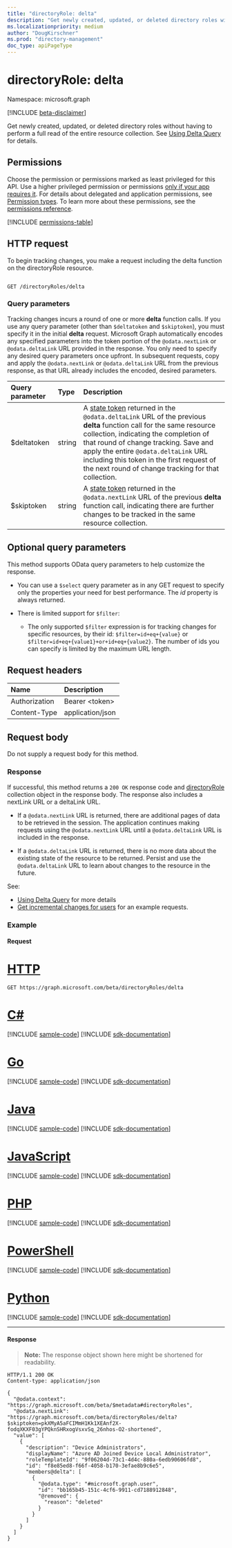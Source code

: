 ```yaml
---
title: "directoryRole: delta"
description: "Get newly created, updated, or deleted directory roles without having to perform a full read of the entire resource collection. See Using Delta Query for details."
ms.localizationpriority: medium
author: "DougKirschner"
ms.prod: "directory-management"
doc_type: apiPageType
---
```


# directoryRole: delta

Namespace: microsoft.graph

[!INCLUDE [beta-disclaimer](../../includes/beta-disclaimer.md)]

Get newly created, updated, or deleted directory roles without having to perform a full read of the entire resource collection. See [Using Delta Query](/graph/delta-query-overview) for details.

## Permissions

Choose the permission or permissions marked as least privileged for this API. Use a higher privileged permission or permissions [only if your app requires it](/graph/permissions-overview#best-practices-for-using-microsoft-graph-permissions). For details about delegated and application permissions, see [Permission types](/graph/permissions-overview#permission-types). To learn more about these permissions, see the [permissions reference](/graph/permissions-reference).

<!-- { "blockType": "permissions", "name": "directoryrole_delta" } -->
[!INCLUDE [permissions-table](../includes/permissions/directoryrole-delta-permissions.md)]

## HTTP request

To begin tracking changes, you make a request including the delta function on the directoryRole resource.

<!-- { "blockType": "ignored" } -->
```http

GET /directoryRoles/delta

```

### Query parameters

Tracking changes incurs a round of one or more **delta** function calls. If you use any query parameter 
(other than `$deltatoken` and `$skiptoken`), you must specify 
it in the initial **delta** request. Microsoft Graph automatically encodes any specified parameters 
into the token portion of the `@odata.nextLink` or `@odata.deltaLink` URL provided in the response. 
You only need to specify any desired query parameters once upfront. 
In subsequent requests, copy and apply the `@odata.nextLink` or `@odata.deltaLink` URL from the previous response, as that URL already 
includes the encoded, desired parameters.

| Query parameter	   | Type	|Description|
|:---------------|:--------|:----------|
| $deltatoken | string | A [state token](/graph/delta-query-overview) returned in the `@odata.deltaLink` URL of the previous **delta** function call for the same resource collection, indicating the completion of that round of change tracking. Save and apply the entire `@odata.deltaLink` URL including this token in the first request of the next round of change tracking for that collection.|
| $skiptoken | string | A [state token](/graph/delta-query-overview) returned in the `@odata.nextLink` URL of the previous **delta** function call, indicating there are further changes to be tracked in the same resource collection. |

## Optional query parameters

This method supports OData query parameters to help customize the response.

- You can use a `$select` query parameter as in any GET request to specify only the properties your need for best performance. The 
_id_ property is always returned. 

- There is limited support for `$filter`:
  * The only supported `$filter` expression is for tracking changes for specific resources, by their id:  `$filter=id+eq+{value}` or `$filter=id+eq+{value1}+or+id+eq+{value2}`. The number of ids you can specify is limited by the maximum URL length.


## Request headers
| Name       | Description|
|:---------------|:----------|
| Authorization  | Bearer &lt;token&gt;|
| Content-Type  | application/json |

## Request body
Do not supply a request body for this method.

### Response

If successful, this method returns a `200 OK` response code and [directoryRole](../resources/directoryrole.md) collection object in the response body. The response also includes a nextLink URL or a deltaLink URL. 

- If a `@odata.nextLink` URL is returned, there are additional pages of data to be retrieved in the session. The application continues making requests using the `@odata.nextLink` URL until a `@odata.deltaLink` URL is included in the response.

- If a `@odata.deltaLink` URL is returned, there is no more data about the existing state of the resource to be returned. Persist and use the `@odata.deltaLink` URL to learn about changes to the resource in the future.

See:</br>
- [Using Delta Query](/graph/delta-query-overview) for more details</br>
- [Get incremental changes for users](/graph/delta-query-users) for an example requests.</br>

### Example
#### Request

# [HTTP](#tab/http)
<!-- {
  "blockType": "request",
  "name": "directoryRole_delta"
}-->
```msgraph-interactive
GET https://graph.microsoft.com/beta/directoryRoles/delta
```

# [C#](#tab/csharp)
[!INCLUDE [sample-code](../includes/snippets/csharp/directoryrole-delta-csharp-snippets.md)]
[!INCLUDE [sdk-documentation](../includes/snippets/snippets-sdk-documentation-link.md)]

# [Go](#tab/go)
[!INCLUDE [sample-code](../includes/snippets/go/directoryrole-delta-go-snippets.md)]
[!INCLUDE [sdk-documentation](../includes/snippets/snippets-sdk-documentation-link.md)]

# [Java](#tab/java)
[!INCLUDE [sample-code](../includes/snippets/java/directoryrole-delta-java-snippets.md)]
[!INCLUDE [sdk-documentation](../includes/snippets/snippets-sdk-documentation-link.md)]

# [JavaScript](#tab/javascript)
[!INCLUDE [sample-code](../includes/snippets/javascript/directoryrole-delta-javascript-snippets.md)]
[!INCLUDE [sdk-documentation](../includes/snippets/snippets-sdk-documentation-link.md)]

# [PHP](#tab/php)
[!INCLUDE [sample-code](../includes/snippets/php/directoryrole-delta-php-snippets.md)]
[!INCLUDE [sdk-documentation](../includes/snippets/snippets-sdk-documentation-link.md)]

# [PowerShell](#tab/powershell)
[!INCLUDE [sample-code](../includes/snippets/powershell/directoryrole-delta-powershell-snippets.md)]
[!INCLUDE [sdk-documentation](../includes/snippets/snippets-sdk-documentation-link.md)]

# [Python](#tab/python)
[!INCLUDE [sample-code](../includes/snippets/python/directoryrole-delta-python-snippets.md)]
[!INCLUDE [sdk-documentation](../includes/snippets/snippets-sdk-documentation-link.md)]

---

#### Response
>**Note:** The response object shown here might be shortened for readability.
<!-- { 
  "blockType": "response",
  "truncated": true,
  "@odata.type": "microsoft.graph.directoryRole",
  "isCollection": true 
} --> 
```http
HTTP/1.1 200 OK
Content-type: application/json

{
  "@odata.context": "https://graph.microsoft.com/beta/$metadata#directoryRoles",
  "@odata.nextLink": "https://graph.microsoft.com/beta/directoryRoles/delta?$skiptoken=pkXMyA5aFCIMmH1Kk1XEAnf2X-fodqXKXF03gYPQknSHRxogVsxvSq_26nhos-O2-shortened",
  "value": [
    {
      "description": "Device Administrators",
      "displayName": "Azure AD Joined Device Local Administrator",
      "roleTemplateId": "9f06204d-73c1-4d4c-880a-6edb90606fd8",
      "id": "f8e85ed8-f66f-4058-b170-3efae8b9c6e5",
      "members@delta": [
        {
          "@odata.type": "#microsoft.graph.user",
          "id": "bb165b45-151c-4cf6-9911-cd7188912848",
          "@removed": {
            "reason": "deleted"
          }
        }
      ]
    }
  ]
}
```

<!-- uuid: 8fcb5dbc-d5aa-4681-8e31-b001d5168d79
2015-10-25 14:57:30 UTC -->
<!--
{
  "type": "#page.annotation",
  "description": "directoryRole: delta",
  "keywords": "",
  "section": "documentation",
  "tocPath": "",
  "suppressions": [
  ]
}
-->


